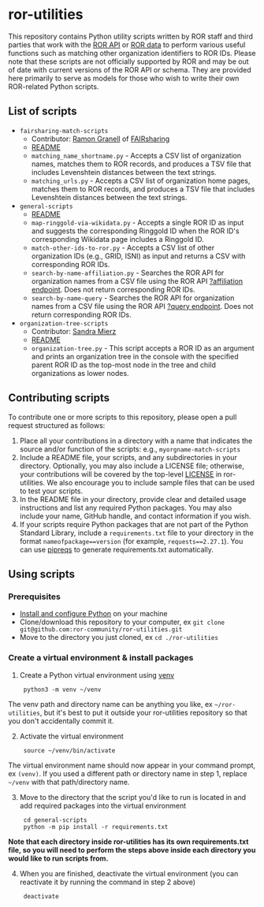 # ror-utilities
This repository contains Python utility scripts written by ROR staff and third parties that work with the [ROR API](https://github.com/ror-community/ror-api) or [ROR data](https://github.com/ror-community/ror-data) to perform various useful functions such as matching other organization identifiers to ROR IDs. Please note that these scripts are not officially supported by ROR and may be out of date with current versions of the ROR API or schema. They are provided here primarily to serve as models for those who wish to write their own ROR-related Python scripts.

## List of scripts

* ```fairsharing-match-scripts``` 
	* Contributor: [Ramon Granell](https://github.com/ramGranell) of [FAIRsharing](https://fairsharing.org)
	* [README](https://github.com/ror-community/ror-utilities/blob/main/fairsharing-match-scripts/README.md)
	* `matching_name_shortname.py` - Accepts a CSV list of organization names, matches them to ROR records, and produces a TSV file that includes Levenshtein distances between the text strings. 
	* `matching_urls.py` - Accepts a CSV list of organization home pages, matches them to ROR records, and produces a TSV file that includes Levenshtein distances between the text strings. 
* ```general-scripts```
	* [README](https://github.com/ror-community/ror-utilities/blob/main/general-scripts/README.md)
	* `map-ringgold-via-wikidata.py` - Accepts a single ROR ID as input and suggests the corresponding Ringgold ID  when the ROR ID's corresponding Wikidata page includes a Ringgold ID. 
	* `match-other-ids-to-ror.py` - Accepts a CSV list of other organization IDs (e.g., GRID, ISNI) as input and returns a CSV with corresponding ROR IDs.
	* `search-by-name-affiliation.py` - Searches the ROR API for organization names from a CSV file using the ROR API [?affiliation endpoint](https://ror.readme.io/docs/match-organization-names-to-ror-ids#affiliation-parameter-approach). Does not return corresponding ROR IDs.
	* `search-by-name-query` -  Searches the ROR API for organization names from a CSV file using the ROR API [?query endpoint](https://ror.readme.io/docs/match-organization-names-to-ror-ids#query-parameter-approach). Does not return corresponding ROR IDs.
* ```organization-tree-scripts```
	 * Contributor: [Sandra Mierz](https://github.com/smierz)
	* [README](https://github.com/ror-community/ror-utilities/blob/main/organization-tree-scripts/README.md)
	* `organization-tree.py` - This script accepts a ROR ID as an argument and prints an organization tree in the console with the specified parent ROR ID as the top-most node in the tree and child organizations as lower nodes.

## Contributing scripts
To contribute one or more scripts to this repository, please open a pull request structured as follows:

1. Place all your contributions in a directory with a name that indicates the source and/or function of the scripts: e.g., ```myorgname-match-scripts```
2. Include a README file, your scripts, and any subdirectories in your directory. Optionally, you may also include a LICENSE file; otherwise, your contributions will be covered by the top-level [LICENSE](LICENSE) in ror-utilities. We also encourage you to include sample files that can be used to test your scripts.
3. In the README file in your directory, provide clear and detailed usage instructions and list any required Python packages. You may also include your name, GitHub handle, and contact information if you wish.
4. If your scripts require Python packages that are not part of the Python Standard Library, include a ```requirements.txt``` file to your directory in the format ```nameofpackage==version``` (for example, ```requests==2.27.1```). You can use [pipreqs](https://github.com/bndr/pipreqs) to generate requirements.txt automatically.

## Using scripts

### Prerequisites

- [Install and configure Python](https://wiki.python.org/moin/BeginnersGuide/Download) on your machine
- Clone/download this repository to your computer, ex ```git clone git@github.com:ror-community/ror-utilities.git```
- Move to the directory you just cloned, ex ```cd ./ror-utilities```

### Create a virtual environment & install packages

1. Create a Python virtual environment using [venv](https://docs.python.org/3/library/venv.html)

        python3 -m venv ~/venv

The venv path and directory name can be anything you like, ex ```~/ror-utilities```, but it's best to put it outside your ror-utilities repository so that you don't accidentally commit it.

2. Activate the virtual environment

        source ~/venv/bin/activate

The virtual environment name should now appear in your command prompt, ex ```(venv)```. If you used a different path or directory name in step 1, replace ```~/venv``` with that path/directory name.

3. Move to the directory that the script you'd like to run is located in and add required packages into the virtual environment

        cd general-scripts
        python -m pip install -r requirements.txt

**Note that each directory inside ror-utilities has its own requirements.txt file, so you will need to perform the steps above inside each directory you would like to run scripts from.**

4. When you are finished, deactivate the virtual environment (you can reactivate it by running the command in step 2 above)

        deactivate


